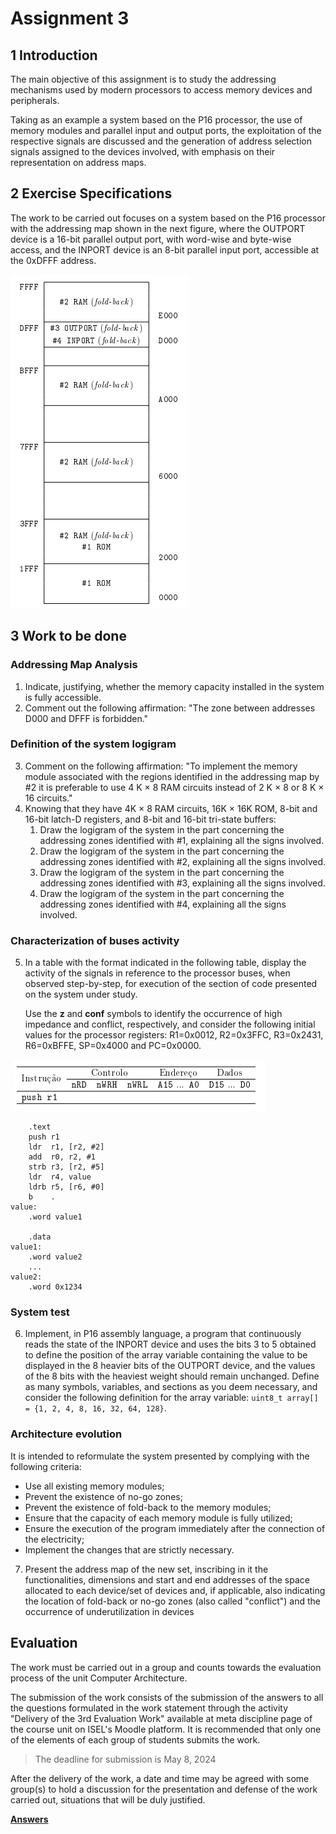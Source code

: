 # Assignment 3

## 1 Introduction

The main objective of this assignment is to study the addressing mechanisms used by modern processors to access memory devices and peripherals.

Taking as an example a system based on the P16 processor, the use of memory modules and parallel input and output ports, the exploitation of the respective signals are discussed
and the generation of address selection signals assigned to the devices involved, with emphasis on their representation on address maps.

## 2 Exercise Specifications

The work to be carried out focuses on a system based on the P16 processor with the addressing map shown in the next figure, where the OUTPORT device is a 16-bit parallel output port, with word-wise and byte-wise access, and the INPORT device is an 8-bit parallel input port, accessible at the 0xDFFF address.

![image-20240423221908565](../../images/image-20240423221908565.png)

## 3 Work to be done

### Addressing Map Analysis

1. Indicate, justifying, whether the memory capacity installed in the system is fully accessible.
2. Comment out the following affirmation: "The zone between addresses D000 and DFFF is
   forbidden."

### Definition of the system logigram

3. Comment on the following affirmation: "To implement the memory module associated with the regions identified in the addressing map by #2 it is preferable to use 4 K × 8 RAM circuits instead of 2 K × 8 or 8 K × 16 circuits."
4. Knowing that they have 4K × 8 RAM circuits, 16K × 16K ROM, 8-bit and 16-bit latch-D registers, and 8-bit and 16-bit tri-state buffers:
   1. Draw the logigram of the system in the part concerning the addressing zones identified with #1, explaining all the signs involved.
   2. Draw the logigram of the system in the part concerning the addressing zones identified with #2, explaining all the signs involved.
   3. Draw the logigram of the system in the part concerning the addressing zones identified with #3, explaining all the signs involved.
   4. Draw the logigram of the system in the part concerning the addressing zones identified with #4, explaining all the signs involved.

### Characterization of buses activity

5. In a table with the format indicated in the following table, display the activity of the signals in reference to the processor buses, when observed step-by-step, for execution
   of the section of code presented on the system under study.  

   Use the **z** and **conf** symbols to identify the occurrence of high impedance and conflict, respectively, and consider the following initial values for the processor registers:
   R1=0x0012, R2=0x3FFC, R3=0x2431, R6=0xBFFE, SP=0x4000 and PC=0x0000.

​	![image-20240423222949198](../../images/image-20240423222949198.png)

```assembly
	.text
	push r1
	ldr  r1, [r2, #2]
	add  r0, r2, #1
	strb r3, [r2, #5]
	ldr  r4, value
	ldrb r5, [r6, #0]
	b    .
value:
	.word value1
	
	.data
value1:
	.word value2
	...
value2:
	.word 0x1234
```

### System test

6. Implement, in P16 assembly language, a program that continuously reads the state
   of the INPORT device and uses the bits 3 to 5 obtained to define the position of the array variable containing the value to be displayed in the 8 heavier bits of the OUTPORT device, and the values of the 8 bits with the heaviest weight should remain unchanged. Define as many symbols, variables, and sections as you deem necessary, and consider the following definition for the array variable: ```uint8_t array[] = {1, 2, 4, 8, 16, 32, 64, 128}```.

### Architecture evolution

It is intended to reformulate the system presented by complying with the following criteria:

- Use all existing memory modules;
- Prevent the existence of no-go zones;
- Prevent the existence of fold-back to the memory modules;
- Ensure that the capacity of each memory module is fully utilized;
- Ensure the execution of the program immediately after the connection of the electricity;
- Implement the changes that are strictly necessary.

7. Present the address map of the new set, inscribing in it the functionalities, dimensions and start and end addresses of the space allocated to each device/set of devices and, if applicable, also indicating the location of fold-back or no-go zones (also called "conflict") and the occurrence of underutilization in devices

## Evaluation

The work must be carried out in a group and counts towards the evaluation process of the unit Computer Architecture.

The submission of the work consists of the submission of the answers to all the questions formulated in the work statement through the activity "Delivery of the 3rd Evaluation Work" available at meta discipline page of the course unit on ISEL's Moodle platform. It is recommended that only one of the elements of each group of students submits the work.

> The deadline for submission is May 8, 2024

After the delivery of the work, a date and time may be agreed with some group(s) to hold a discussion for the presentation and defense of the work carried out, situations that will be duly justified.

[**Answers**](./Answers.md)



